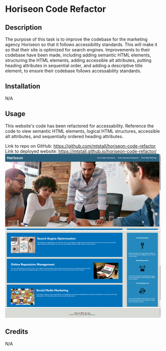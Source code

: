# Horiseon Code Refactor

## Description

The purpose of this task is to improve the codebase for the marketing agency Horiseon so that it follows accessibility standards. This will make it so that their site is optimized for search engines. Improvements to their codebase have been made, including adding semantic HTML elements, structuring the HTML elements, adding accessible alt attributes, putting heading attributes in sequential order, and adding a descriptive title element, to ensure their codebase follows accessability standards.

## Installation

N/A

## Usage

This website's code has been refactored for accessability. Reference the code to view semantic HTML elements, logical HTML structures, accessible alt attributes, and sequentially ordered heading attributes.

Link to repo on GitHub: https://github.com/mtstall/horiseon-code-refactor <br>
Link to deployed website: https://mtstall.github.io/horiseon-code-refactor/
<img src="./assets/images/deployed-site-1.png" alt="screenshot of first page of deployed site"/>
<img src="./assets/images/deployed-site-2.png" alt="screenshot of second page of deployed site"/>
<img src="./assets/images/deployed-site-3.png" alt="screenshot of third page of deployed site"/>


## Credits

N/A